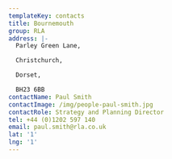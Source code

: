 ```yaml
---
templateKey: contacts
title: Bournemouth
group: RLA
address: |-
  Parley Green Lane, 

  Christchurch,

  Dorset, 

  BH23 6BB
contactName: Paul Smith
contactImage: /img/people-paul-smith.jpg
contactRole: Strategy and Planning Director
tel: +44 (0)1202 597 140
email: paul.smith@rla.co.uk
lat: '1'
lng: '1'
---
```


